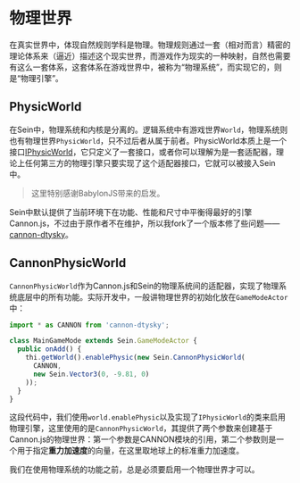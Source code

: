 # 物理世界

在真实世界中，体现自然规则学科是物理。物理规则通过一套（相对而言）精密的理论体系来（逼近）描述这个现实世界，而游戏作为现实的一种映射，自然也需要有这么一套体系，这套体系在游戏世界中，被称为“物理系统”，而实现它的，则是“物理引擎”。

## PhysicWorld

在Sein中，物理系统和内核是分离的。逻辑系统中有游戏世界`World`，物理系统则也有物理世界`PhysicWorld`，只不过后者从属于前者。PhysicWorld本质上是一个接口[IPhysicWorld](../../document/interfaces/iphysicworld)，它只定义了一套接口，或者你可以理解为是一套适配器，理论上任何第三方的物理引擎只要实现了这个适配器接口，它就可以被接入Sein中。

>这里特别感谢BabylonJS带来的启发。

Sein中默认提供了当前环境下在功能、性能和尺寸中平衡得最好的引擎Cannon.js，不过由于原作者不在维护，所以我fork了一个版本修了些问题——[cannon-dtysky](https://github.com/dtysky/cannon.js)。

## CannonPhysicWorld

`CannonPhysicWorld`作为Cannon.js和Sein的物理系统间的适配器，实现了物理系统底层中的所有功能。实际开发中，一般讲物理世界的初始化放在`GameModeActor`中：  

```ts
import * as CANNON from 'cannon-dtysky';

class MainGameMode extends Sein.GameModeActor {
  public onAdd() {
    thi.getWorld().enablePhysic(new Sein.CannonPhysicWorld(
      CANNON,
      new Sein.Vector3(0, -9.81, 0)
    ));
  }
}
```

这段代码中，我们使用`world.enablePhysic`以及实现了`IPhysicWorld`的类来启用物理引擎，这里使用的是`CannonPhysicWorld`，其提供了两个参数来创建基于Cannon.js的物理世界：第一个参数是CANNON模块的引用，第二个参数则是一个用于指定**重力加速度**的向量，在这里取地球上的标准重力加速度。

我们在使用物理系统的功能之前，总是必须要启用一个物理世界才可以。